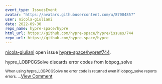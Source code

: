 ```yaml
---
event_type: IssuesEvent
avatar: "https://avatars.githubusercontent.com/u/8708485?"
user: nicola-giuliani
date: 2022-09-30
repo_name: hypre-space/hypre
html_url: https://github.com/hypre-space/hypre/issues/744
repo_url: https://github.com/hypre-space/hypre
---
```


<a href='https://github.com/nicola-giuliani' target='_blank'>nicola-giuliani</a> open issue <a href='https://github.com/hypre-space/hypre/issues/744' target='_blank'>hypre-space/hypre#744</a>.

<p>hypre_LOBPCGSolve discards error codes from lobpcg_solve</p><small>When using hypre_LOBPCGSolve no error code is returned even if lobpcg_solve reports errors. ...</small><a href='https://github.com/hypre-space/hypre/issues/744' target='_blank'>View Comment</a>